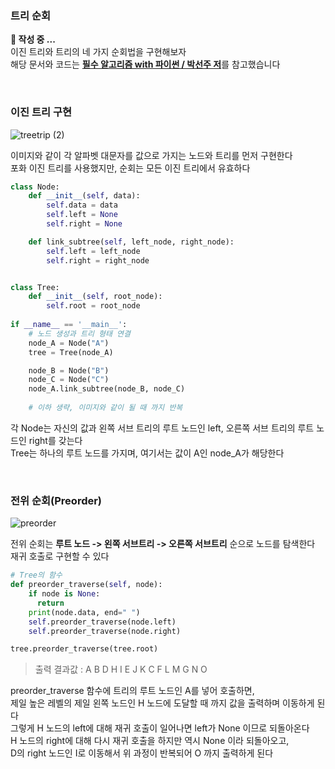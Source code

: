 ### 트리 순회  

**🏃 작성 중 ...**   
이진 트리와 트리의 네 가지 순회법을 구현해보자  
해당 문서와 코드는 [**필수 알고리즘 with 파이썬 / 박선주 저**](http://book.naver.com/bookdb/book_detail.nhn?bid=14068591)를 참고했습니다  

<br/>

### 이진 트리 구현  

![treetrip (2)](https://user-images.githubusercontent.com/80666066/129917838-5593208e-d8f0-46d4-83f1-d021910ee127.png)

이미지와 같이 각 알파벳 대문자를 값으로 가지는 노드와 트리를 먼저 구현한다  
포화 이진 트리를 사용했지만, 순회는 모든 이진 트리에서 유효하다  

```python
class Node:
    def __init__(self, data):
        self.data = data
        self.left = None
        self.right = None

    def link_subtree(self, left_node, right_node):
        self.left = left_node
        self.right = right_node


class Tree:
    def __init__(self, root_node):
        self.root = root_node
        
if __name__ == '__main__':
    # 노드 생성과 트리 형태 연결
    node_A = Node("A")
    tree = Tree(node_A)

    node_B = Node("B")
    node_C = Node("C")
    node_A.link_subtree(node_B, node_C)
    
    # 이하 생략, 이미지와 같이 될 때 까지 반복 
```

각 Node는 자신의 값과 왼쪽 서브 트리의 루트 노드인 left, 오른쪽 서브 트리의 루트 노드인 right를 갖는다  
Tree는 하나의 루트 노드를 가지며, 여기서는 값이 A인 node_A가 해당한다  

<br/>

### 전위 순회(Preorder)  

![preorder](https://user-images.githubusercontent.com/80666066/129919344-ece3369c-6d59-4905-bc0e-ca03e4b770d0.gif)

전위 순회는 **루트 노드 -> 왼쪽 서브트리 -> 오른쪽 서브트리** 순으로 노드를 탐색한다  
재귀 호출로 구현할 수 있다  

```python
# Tree의 함수 
def preorder_traverse(self, node):
    if node is None:
      return
    print(node.data, end=" ")
    self.preorder_traverse(node.left)
    self.preorder_traverse(node.right)

tree.preorder_traverse(tree.root)
```

> 출력 결과값 : A B D H I E J K C F L M G N O  

preorder_traverse 함수에 트리의 루트 노드인 A를 넣어 호출하면,  
제일 높은 레벨의 제일 왼쪽 노드인 H 노드에 도달할 때 까지 값을 출력하며 이동하게 된다  
그렇게 H 노드의 left에 대해 재귀 호출이 일어나면 left가 None 이므로 되돌아온다  
H 노드의 right에 대해 다시 재귀 호출을 하지만 역시 None 이라 되돌아오고,  
D의 right 노드인 I로 이동해서 위 과정이 반복되어 O 까지 출력하게 된다  

<br/>







